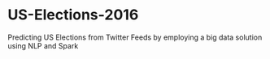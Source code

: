 # US-Elections-2016
Predicting US Elections from Twitter Feeds by employing a big data solution using NLP and Spark
